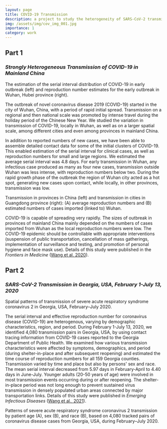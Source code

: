```yaml
---
layout: page
title: COVID-19 Transmission
description: a project to study the heterogeneity of SARS-CoV-2 transmission (i.e., serial interval, reproductive numbers)
img: /assets/img/cov_img_001.jpg
importance: 1
category: work
---
```


## Part 1
### *Strongly Heterogeneous Transmission of COVID-19 in Mainland China*

<div class="row justify-content-sm-center">
    <div class="col-sm-5 mt-3 mt-md-0">
        <img class="img-fluid rounded z-depth-1" src="{{ '/assets/img/cov_Figure1.jpeg' | relative_url }}" alt="" title="Estimation of serial interval of COVID-19"/>
    </div>
    <div class="col-sm-7 mt-3 mt-md-0">
        <img class="img-fluid rounded z-depth-1" src="{{ '/assets/img/cov_Figure3.jpeg' | relative_url }}" alt="" title="Reproduction number estimates in early Wuhan outbreak"/>
    </div>
</div>
<div class="caption">
    The estimation of the serial interval distribution of COVID-19 in early outbreak (left) and reproduction number estimates for the early outbreak in Wuhan, Hubei province (right).
</div>

The outbreak of novel coronavirus disease 2019 (COVID-19) started in the city of Wuhan, China, with a period of rapid initial spread. Transmission on a regional and then national scale was promoted by intense travel during the holiday period of the Chinese New Year. We studied the variation in transmission of COVID-19, locally in Wuhan, as well as on a larger spatial scale, among different cities and even among provinces in mainland China.

In addition to reported numbers of new cases, we have been able to assemble detailed contact data for some of the initial clusters of COVID-19. This enabled estimation of the serial interval for clinical cases, as well as reproduction numbers for small and large regions. We estimated the average serial interval was 4.8 days. For early transmission in Wuhan, any infectious case produced as many as four new cases, transmission outside Wuhan was less intense, with reproduction numbers below two. During the rapid growth phase of the outbreak the region of Wuhan city acted as a hot spot, generating new cases upon contact, while locally, in other provinces, transmission was low.

<div class="row justify-content-sm-center">
    <div class="col-sm mt-3 mt-md-0">
        <img class="img-fluid rounded z-depth-1" src="{{ '/assets/img/cov_Figure4.jpeg' | relative_url }}" alt="" title="SaniPath Conceptual Diagram"/>
    </div>
    <div class="col-sm mt-3 mt-md-0">
        <img class="img-fluid rounded z-depth-1" src="{{ '/assets/img/cov_Figure5.jpeg' | relative_url }}" alt="" title="Fecal Microbes Transfer Network"/>
    </div>
</div>
<div class="caption">
    Transmission in provinces in China (left) and transmission in cities in Guangdong province (right): (A) average reproduction numbers and (B) estimated numbers of cases imported (linked to) Wuhan.
</div>

COVID-19 is capable of spreading very rapidly. The sizes of outbreak in provinces of mainland China mainly depended on the numbers of cases imported from Wuhan as the local reproduction numbers were low. The COVID-19 epidemic should be controllable with appropriate interventions (suspension of public transportation, cancellation of mass gatherings, implementation of surveillance and testing, and promotion of personal hygiene and face mask use). Details of this study were published in the *Frontiers in Medicine* (<a href="https://www.frontiersin.org/articles/10.3389/fmed.2020.00329/full">Wang et al. 2020</a>).

## Part 2
### *SARS-CoV-2 Transmission in Georgia, USA, February 1-July 13, 2020*

<div class="row">
    <div class="col-sm mt-3 mt-md-0">
        <img class="img-fluid rounded z-depth-1" src="{{ '/assets/img/cov_ga_Figure6.jpeg' | relative_url }}" alt="" title="Spatial patterns of transmission"/>
    </div>
</div>
<div class="caption">
    Spatial patterns of transmission of severe acute respiratory syndrome coronavirus 2 in Georgia, USA, February–July 2020.
</div>

The serial interval and effective reproduction number for coronavirus disease (COVID-19) are heterogenous, varying by demographic characteristics, region, and period. During February 1-July 13, 2020, we identified 4,080 transmission pairs in Georgia, USA, by using contact tracing information from COVID-19 cases reported to the Georgia Department of Public Health. We examined how various transmission characteristics were affected by symptoms, demographics, and period (during shelter-in-place and after subsequent reopening) and estimated the time course of reproduction numbers for all 159 Georgia counties. Transmission varied by time and place but also by persons' sex and race. The mean serial interval decreased from 5.97 days in February-April to 4.40 days in June-July. Younger adults (20-50 years of age) were involved in most transmission events occurring during or after reopening. The shelter-in-place period was not long enough to prevent sustained virus transmission in densely populated urban areas connected by major transportation links. Details of this study were published in *Emerging Infectious Diseases* (<a href="https://wwwnc.cdc.gov/eid/article/27/10/21-0061_article">Wang et al., 2021</a>).

<div class="row">
    <div class="col-sm mt-3 mt-md-0">
        <img class="img-fluid rounded z-depth-1" src="{{ '/assets/img/cov_ga_Figure2.jpeg' | relative_url }}" alt="" title="Transmission patterns"/>
    </div>
</div>
<div class="caption">
    Patterns of severe acute respiratory syndrome coronavirus 2 transmission by patient age (A), sex (B), and race (B), based on 4,080 tracked pairs of coronavirus disease cases from Georgia, USA, during February–July 2020.
</div>
